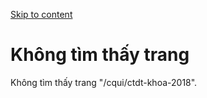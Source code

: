 [Skip to content](https://daa.uit.edu.vn/cqui/ctdt-khoa-2018#main)

Không tìm thấy trang
====================

Không tìm thấy trang "/cqui/ctdt-khoa-2018".